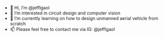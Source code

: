 - 👋 Hi, I’m @jefflgaol
- 👀 I’m interested in circuit design and computer vision
- 🌱 I’m currently learning on how to design unmanned aerial vehicle from scratch
- 📫 Please feel free to contact me via IG: @jefflgaol
